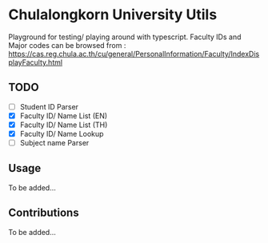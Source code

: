 # Chulalongkorn University Utils

Playground for testing/ playing around with typescript.
Faculty IDs and Major codes can be browsed from : https://cas.reg.chula.ac.th/cu/general/PersonalInformation/Faculty/IndexDisplayFaculty.html

## TODO

- [ ] Student ID Parser
- [x] Faculty ID/ Name List (EN)
- [x] Faculty ID/ Name List (TH)
- [x] Faculty ID/ Name Lookup
- [ ] Subject name Parser

## Usage

To be added...

## Contributions

To be added...
